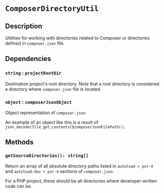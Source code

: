 # `ComposerDirectoryUtil`

## Description

Utilities for working with directories related to Composer or directories defined in
`composer.json` file.

## Dependencies

### `string` : `projectRootDir`

Destination project's root directory. Note that a root directory is considered a 
directory where `composer.json` file is located.

### `object` : `composerJsonObject`

Object representation of `composer.json`.

An example of an object like this is a result of 
`json_decode(file_get_contents($composerJsonFilePath));`

## Methods

### `getSourceDirectories(): string[]`

Return an array of all absolute directory paths listed in `autoload > psr-4` and
`autoload-dev > psr-4` sections of `composer.json`.

For a PHP project, these should be all directories where developer-written code can be.
